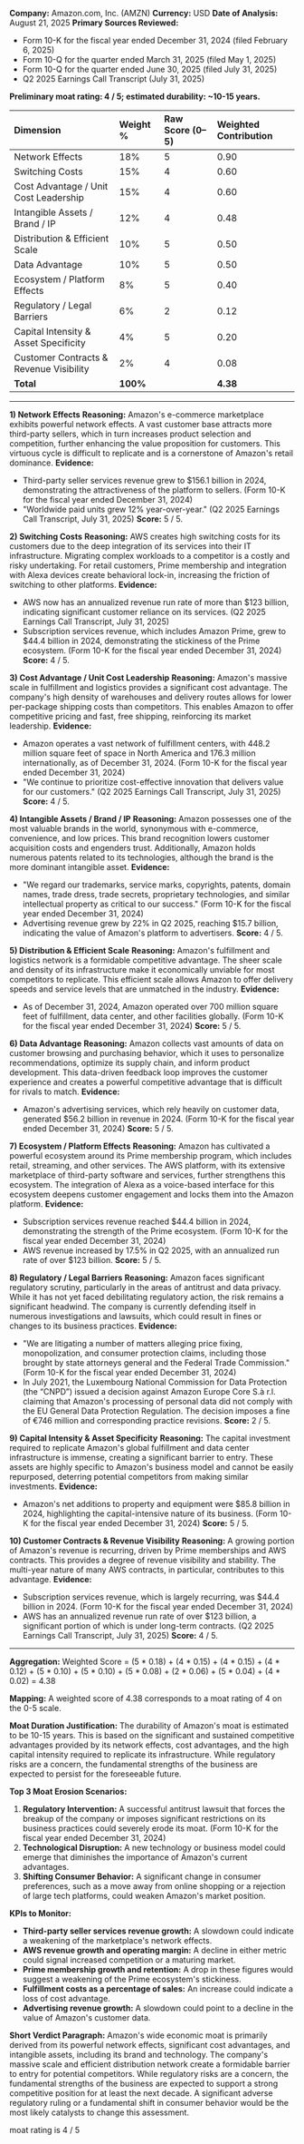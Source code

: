 **Company:** Amazon.com, Inc. (AMZN)
**Currency:** USD
**Date of Analysis:** August 21, 2025
**Primary Sources Reviewed:**
*   Form 10-K for the fiscal year ended December 31, 2024 (filed February 6, 2025)
*   Form 10-Q for the quarter ended March 31, 2025 (filed May 1, 2025)
*   Form 10-Q for the quarter ended June 30, 2025 (filed July 31, 2025)
*   Q2 2025 Earnings Call Transcript (July 31, 2025)

**Preliminary moat rating: 4 / 5; estimated durability: ~10-15 years.**

| Dimension | Weight % | Raw Score (0–5) | Weighted Contribution |
| :--- | :--- | :--- | :--- |
| Network Effects | 18% | 5 | 0.90 |
| Switching Costs | 15% | 4 | 0.60 |
| Cost Advantage / Unit Cost Leadership | 15% | 4 | 0.60 |
| Intangible Assets / Brand / IP | 12% | 4 | 0.48 |
| Distribution & Efficient Scale | 10% | 5 | 0.50 |
| Data Advantage | 10% | 5 | 0.50 |
| Ecosystem / Platform Effects | 8% | 5 | 0.40 |
| Regulatory / Legal Barriers | 6% | 2 | 0.12 |
| Capital Intensity & Asset Specificity | 4% | 5 | 0.20 |
| Customer Contracts & Revenue Visibility | 2% | 4 | 0.08 |
| **Total** | **100%** | | **4.38** |

---

**1) Network Effects**
**Reasoning:** Amazon's e-commerce marketplace exhibits powerful network effects. A vast customer base attracts more third-party sellers, which in turn increases product selection and competition, further enhancing the value proposition for customers. This virtuous cycle is difficult to replicate and is a cornerstone of Amazon's retail dominance.
**Evidence:**
*   Third-party seller services revenue grew to $156.1 billion in 2024, demonstrating the attractiveness of the platform to sellers. (Form 10-K for the fiscal year ended December 31, 2024)
*   "Worldwide paid units grew 12% year-over-year." (Q2 2025 Earnings Call Transcript, July 31, 2025)
**Score:** 5 / 5.

**2) Switching Costs**
**Reasoning:** AWS creates high switching costs for its customers due to the deep integration of its services into their IT infrastructure. Migrating complex workloads to a competitor is a costly and risky undertaking. For retail customers, Prime membership and integration with Alexa devices create behavioral lock-in, increasing the friction of switching to other platforms.
**Evidence:**
*   AWS now has an annualized revenue run rate of more than $123 billion, indicating significant customer reliance on its services. (Q2 2025 Earnings Call Transcript, July 31, 2025)
*    Subscription services revenue, which includes Amazon Prime, grew to $44.4 billion in 2024, demonstrating the stickiness of the Prime ecosystem. (Form 10-K for the fiscal year ended December 31, 2024)
**Score:** 4 / 5.

**3) Cost Advantage / Unit Cost Leadership**
**Reasoning:** Amazon's massive scale in fulfillment and logistics provides a significant cost advantage. The company's high density of warehouses and delivery routes allows for lower per-package shipping costs than competitors. This enables Amazon to offer competitive pricing and fast, free shipping, reinforcing its market leadership.
**Evidence:**
*   Amazon operates a vast network of fulfillment centers, with 448.2 million square feet of space in North America and 176.3 million internationally, as of December 31, 2024. (Form 10-K for the fiscal year ended December 31, 2024)
*   "We continue to prioritize cost-effective innovation that delivers value for our customers." (Q2 2025 Earnings Call Transcript, July 31, 2025)
**Score:** 4 / 5.

**4) Intangible Assets / Brand / IP**
**Reasoning:** Amazon possesses one of the most valuable brands in the world, synonymous with e-commerce, convenience, and low prices. This brand recognition lowers customer acquisition costs and engenders trust. Additionally, Amazon holds numerous patents related to its technologies, although the brand is the more dominant intangible asset.
**Evidence:**
*   "We regard our trademarks, service marks, copyrights, patents, domain names, trade dress, trade secrets, proprietary technologies, and similar intellectual property as critical to our success." (Form 10-K for the fiscal year ended December 31, 2024)
*   Advertising revenue grew by 22% in Q2 2025, reaching $15.7 billion, indicating the value of Amazon's platform to advertisers.
**Score:** 4 / 5.

**5) Distribution & Efficient Scale**
**Reasoning:** Amazon's fulfillment and logistics network is a formidable competitive advantage. The sheer scale and density of its infrastructure make it economically unviable for most competitors to replicate. This efficient scale allows Amazon to offer delivery speeds and service levels that are unmatched in the industry.
**Evidence:**
*   As of December 31, 2024, Amazon operated over 700 million square feet of fulfillment, data center, and other facilities globally. (Form 10-K for the fiscal year ended December 31, 2024)
**Score:** 5 / 5.

**6) Data Advantage**
**Reasoning:** Amazon collects vast amounts of data on customer browsing and purchasing behavior, which it uses to personalize recommendations, optimize its supply chain, and inform product development. This data-driven feedback loop improves the customer experience and creates a powerful competitive advantage that is difficult for rivals to match.
**Evidence:**
*   Amazon's advertising services, which rely heavily on customer data, generated $56.2 billion in revenue in 2024. (Form 10-K for the fiscal year ended December 31, 2024)
**Score:** 5 / 5.

**7) Ecosystem / Platform Effects**
**Reasoning:** Amazon has cultivated a powerful ecosystem around its Prime membership program, which includes retail, streaming, and other services. The AWS platform, with its extensive marketplace of third-party software and services, further strengthens this ecosystem. The integration of Alexa as a voice-based interface for this ecosystem deepens customer engagement and locks them into the Amazon platform.
**Evidence:**
*   Subscription services revenue reached $44.4 billion in 2024, demonstrating the strength of the Prime ecosystem. (Form 10-K for the fiscal year ended December 31, 2024)
*   AWS revenue increased by 17.5% in Q2 2025, with an annualized run rate of over $123 billion.
**Score:** 5 / 5.

**8) Regulatory / Legal Barriers**
**Reasoning:** Amazon faces significant regulatory scrutiny, particularly in the areas of antitrust and data privacy. While it has not yet faced debilitating regulatory action, the risk remains a significant headwind. The company is currently defending itself in numerous investigations and lawsuits, which could result in fines or changes to its business practices.
**Evidence:**
*   "We are litigating a number of matters alleging price fixing, monopolization, and consumer protection claims, including those brought by state attorneys general and the Federal Trade Commission." (Form 10-K for the fiscal year ended December 31, 2024)
*   In July 2021, the Luxembourg National Commission for Data Protection (the “CNPD”) issued a decision against Amazon Europe Core S.à r.l. claiming that Amazon's processing of personal data did not comply with the EU General Data Protection Regulation. The decision imposes a fine of €746 million and corresponding practice revisions.
**Score:** 2 / 5.

**9) Capital Intensity & Asset Specificity**
**Reasoning:** The capital investment required to replicate Amazon's global fulfillment and data center infrastructure is immense, creating a significant barrier to entry. These assets are highly specific to Amazon's business model and cannot be easily repurposed, deterring potential competitors from making similar investments.
**Evidence:**
*   Amazon's net additions to property and equipment were $85.8 billion in 2024, highlighting the capital-intensive nature of its business. (Form 10-K for the fiscal year ended December 31, 2024)
**Score:** 5 / 5.

**10) Customer Contracts & Revenue Visibility**
**Reasoning:** A growing portion of Amazon's revenue is recurring, driven by Prime memberships and AWS contracts. This provides a degree of revenue visibility and stability. The multi-year nature of many AWS contracts, in particular, contributes to this advantage.
**Evidence:**
*   Subscription services revenue, which is largely recurring, was $44.4 billion in 2024. (Form 10-K for the fiscal year ended December 31, 2024)
*   AWS has an annualized revenue run rate of over $123 billion, a significant portion of which is under long-term contracts. (Q2 2025 Earnings Call Transcript, July 31, 2025)
**Score:** 4 / 5.

---

**Aggregation:**
Weighted Score = (5 * 0.18) + (4 * 0.15) + (4 * 0.15) + (4 * 0.12) + (5 * 0.10) + (5 * 0.10) + (5 * 0.08) + (2 * 0.06) + (5 * 0.04) + (4 * 0.02) = 4.38

**Mapping:**
A weighted score of 4.38 corresponds to a moat rating of 4 on the 0-5 scale.

**Moat Duration Justification:**
The durability of Amazon's moat is estimated to be 10-15 years. This is based on the significant and sustained competitive advantages provided by its network effects, cost advantages, and the high capital intensity required to replicate its infrastructure. While regulatory risks are a concern, the fundamental strengths of the business are expected to persist for the foreseeable future.

**Top 3 Moat Erosion Scenarios:**
1.  **Regulatory Intervention:** A successful antitrust lawsuit that forces the breakup of the company or imposes significant restrictions on its business practices could severely erode its moat. (Form 10-K for the fiscal year ended December 31, 2024)
2.  **Technological Disruption:** A new technology or business model could emerge that diminishes the importance of Amazon's current advantages.
3.  **Shifting Consumer Behavior:** A significant change in consumer preferences, such as a move away from online shopping or a rejection of large tech platforms, could weaken Amazon's market position.

**KPIs to Monitor:**
*   **Third-party seller services revenue growth:** A slowdown could indicate a weakening of the marketplace's network effects.
*   **AWS revenue growth and operating margin:** A decline in either metric could signal increased competition or a maturing market.
*   **Prime membership growth and retention:** A drop in these figures would suggest a weakening of the Prime ecosystem's stickiness.
*   **Fulfillment costs as a percentage of sales:** An increase could indicate a loss of cost advantage.
*   **Advertising revenue growth:** A slowdown could point to a decline in the value of Amazon's customer data.

**Short Verdict Paragraph:**
Amazon's wide economic moat is primarily derived from its powerful network effects, significant cost advantages, and intangible assets, including its brand and technology. The company's massive scale and efficient distribution network create a formidable barrier to entry for potential competitors. While regulatory risks are a concern, the fundamental strengths of the business are expected to support a strong competitive position for at least the next decade. A significant adverse regulatory ruling or a fundamental shift in consumer behavior would be the most likely catalysts to change this assessment.

moat rating is 4 / 5